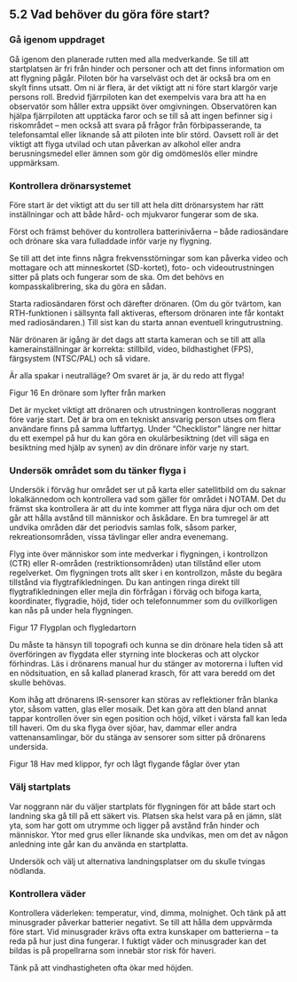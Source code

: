 ## 5.2 Vad behöver du göra före start?

### Gå igenom uppdraget

Gå igenom den planerade rutten med alla medverkande. Se till att startplatsen är fri från hinder och personer och att det finns information om att flygning pågår. Piloten bör ha varselväst och det är också bra om en skylt finns utsatt. Om ni är flera, är det viktigt att ni före start klargör varje persons roll. Bredvid fjärrpiloten kan det exempelvis vara bra att ha en observatör som håller extra uppsikt över omgivningen. Observatören kan hjälpa fjärrpiloten att upptäcka faror och se till så att ingen befinner sig i riskområdet – men också att svara på frågor från förbipasserande, ta telefonsamtal eller liknande så att piloten inte blir störd. Oavsett roll är det viktigt att flyga utvilad och utan påverkan av alkohol eller andra berusningsmedel eller ämnen som gör dig omdömeslös eller mindre uppmärksam.

### Kontrollera drönarsystemet

Före start är det viktigt att du ser till att hela ditt drönarsystem har rätt inställningar och att både hård- och mjukvaror fungerar som de ska.

Först och främst behöver du kontrollera batterinivåerna – både radiosändare och drönare ska vara fulladdade inför varje ny flygning.

Se till att det inte finns några frekvensstörningar som kan påverka video och mottagare och att minneskortet (SD-kortet), foto- och videoutrustningen sitter på plats och fungerar som de ska. Om det behövs en kompasskalibrering, ska du göra en sådan.

Starta radiosändaren först och därefter drönaren. (Om du gör tvärtom, kan RTH-funktionen i sällsynta fall aktiveras, eftersom drönaren inte får kontakt med radiosändaren.) Till sist kan du starta annan eventuell kringutrustning.

När drönaren är igång är det dags att starta kameran och se till att alla kamerainställningar är korrekta: stillbild, video, bildhastighet (FPS), färgsystem (NTSC/PAL) och så vidare.

Är alla spakar i neutralläge? Om svaret är ja, är du redo att flyga!

Figur 16 En drönare som lyfter från marken

Det är mycket viktigt att drönaren och utrustningen kontrolleras noggrant före varje start. Det är bra om en tekniskt ansvarig person utses om flera användare finns på samma luftfartyg. Under “Checklistor” längre ner hittar du ett exempel på hur du kan göra en okulärbesiktning (det vill säga en besiktning med hjälp av synen) av din drönare inför varje ny start.

### Undersök området som du tänker flyga i

Undersök i förväg hur området ser ut på karta eller satellitbild om du saknar lokalkännedom och kontrollera vad som gäller för området i NOTAM. Det du främst ska kontrollera är att du inte kommer att flyga nära djur och om det går att hålla avstånd till människor och åskådare. En bra tumregel är att undvika områden där det periodvis samlas folk, såsom parker, rekreationsområden, vissa tävlingar eller andra evenemang.

Flyg inte över människor som inte medverkar i flygningen, i kontrollzon (CTR) eller R-områden (restriktionsområden) utan tillstånd eller utom regelverket. Om flygningen trots allt sker i en kontrollzon, måste du begära tillstånd via flygtrafikledningen. Du kan antingen ringa direkt till flygtrafikledningen eller mejla din förfrågan i förväg och bifoga karta, koordinater, flygradie, höjd, tider och telefonnummer som du ovillkorligen kan nås på under hela flygningen.

Figur 17 Flygplan och flygledartorn

Du måste ta hänsyn till topografi och kunna se din drönare hela tiden så att överföringen av flygdata eller styrning inte blockeras och att olyckor förhindras. Läs i drönarens manual hur du stänger av motorerna i luften vid en nödsituation, en så kallad planerad krasch, för att vara beredd om det skulle behövas.

Kom ihåg att drönarens IR-sensorer kan störas av reflektioner från blanka ytor, såsom vatten, glas eller mosaik. Det kan göra att den bland annat tappar kontrollen över sin egen position och höjd, vilket i värsta fall kan leda till haveri. Om du ska flyga över sjöar, hav, dammar eller andra vattenansamlingar, bör du stänga av sensorer som sitter på drönarens undersida.

Figur 18 Hav med klippor, fyr och lågt flygande fåglar över ytan

### Välj startplats

Var noggrann när du väljer startplats för flygningen för att både start och landning ska gå till på ett säkert vis. Platsen ska helst vara på en jämn, slät yta, som har gott om utrymme och ligger på avstånd från hinder och människor. Ytor med grus eller liknande ska undvikas, men om det av någon anledning inte går kan du använda en startplatta.

Undersök och välj ut alternativa landningsplatser om du skulle tvingas nödlanda.

### Kontrollera väder

Kontrollera väderleken: temperatur, vind, dimma, molnighet. Och tänk på att minusgrader påverkar batterier negativt. Se till att hålla dem uppvärmda före start. Vid minusgrader krävs ofta extra kunskaper om batterierna – ta reda på hur just dina fungerar. I fuktigt väder och minusgrader kan det bildas is på propellrarna som innebär stor risk för haveri.

Tänk på att vindhastigheten ofta ökar med höjden.
